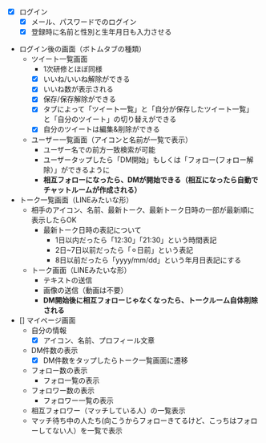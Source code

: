 - [x] ログイン
    - [x] メール、パスワードでのログイン
    - [x] 登録時に名前と性別と生年月日も入力させる
- ログイン後の画面（ボトムタブの種類）
    - ツイート一覧画面
        - 1次研修とほぼ同様
        - [x] いいね/いいね解除ができる
        - [x] いいね数が表示される
        - [x] 保存/保存解除ができる
        - [x] タブによって「ツイート一覧」と「自分が保存したツイート一覧」と「自分のツイート」の切り替えができる
        - [x] 自分のツイートは編集&削除ができる
    - ユーザー一覧画面（アイコンと名前が一覧で表示）
        - ユーザー名での前方一致検索が可能
        - ユーザータップしたら「DM開始」もしくは「フォロー(フォロー解除）」ができるように
        - **相互フォローになったら、DMが開始できる（相互になったら自動でチャットルームが作成される）**
- トーク一覧画面（LINEみたいな形）
    - 相手のアイコン、名前、最新トーク、最新トーク日時の一部が最新順に表示したらOK
        - 最新トーク日時の表記について
            - 1日以内だったら「12:30」「21:30」という時間表記
            - 2日~7日以前だったら「⚪︎日前」という表記
            - 8日以前だったら「yyyy/mm/dd」という年月日表記にする
    - トーク画面（LINEみたいな形）
        - テキストの送信
        - 画像の送信（動画は不要）
        - **DM開始後に相互フォローじゃなくなったら、トークルーム自体削除される**
- [] マイページ画面
    - 自分の情報
        - [x] アイコン、名前、プロフィール文章
    - DM件数の表示
        - [x] DM件数をタップしたらトーク一覧画面に遷移
    - フォロー数の表示
        - フォロ一覧の表示
    - フォロワー数の表示
        - フォロワー一覧の表示
    - 相互フォロワー（マッチしている人）の一覧表示
    - マッチ待ち中の人たち(向こうからフォローきてるけど、こっちはフォローしてない人）を一覧で表示